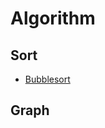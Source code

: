 # Algorithm

## Sort

* [Bubblesort](https://github.com/sonjaewoo/Algorithm/blob/master/Sort/bubble.cpp)


## Graph
